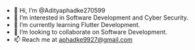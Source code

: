 - 👋 Hi, I’m @Adityaphadke270599
- 👀 I’m interested in Software Development and Cyber Security.
- 🌱 I’m currently learning Flutter Development. 
- 💞️ I’m looking to collaborate on Software Development.
- 📫 Reach me at aphadke9927@gmail.com

<!---
Adityaphadke270599/Adityaphadke270599 is a ✨ special ✨ repository because its `README.md` (this file) appears on your GitHub profile.
You can click the Preview link to take a look at your changes.
--->
